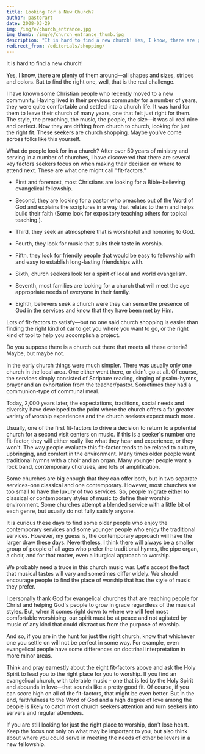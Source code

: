 ```yaml
---
title: Looking For a New Church?
author: pastorart
date: 2008-03-29
img: /img/e/church_entrance.jpg
img_thumb: /img/e/church_entrance_thumb.jpg
description: "It is hard to find a new church! Yes, I know, there are plenty of them around&mdash;all shapes and sizes, stripes and colors. But to find the right one, well, that is the real challenge. I have known some Christian people who recently moved to a new community. Having lived in their previous community for a number of years, they were quite comfortable and settled into a church life."
redirect_from: /editorials/shopping/
---
```


It is hard to find a new church!

Yes, I know, there are plenty of them around&mdash;all shapes and sizes, stripes and colors. But to find the right one, well, that is the real challenge.

I have known some Christian people who recently moved to a new community. Having lived in their previous community for a number of years, they were quite comfortable and settled into a church life. It was hard for them to leave their church of many years, one that felt just right for them. The style, the preaching, the music, the people, the size&mdash;it was all real nice and perfect. Now they are drifting from church to church, looking for just the right fit. These seekers are church shopping. Maybe you've come across folks like this yourself.

What do people look for in a church? After over 50 years of ministry and serving in a number of churches, I have discovered that there are several key factors seekers focus on when making their decision on where to attend next. These are what one might call "fit-factors."

 - First and foremost, most Christians are looking for a Bible-believing evangelical fellowship.

 - Second, they are looking for a pastor who preaches out of the Word of God and explains the scriptures in a way that relates to them and helps build their faith (Some look for expository teaching others for topical teaching.).

 - Third, they seek an atmosphere that is worshipful and honoring to God.

 - Fourth, they look for music that suits their taste in worship.

 - Fifth, they look for friendly people that would be easy to fellowship with and easy to establish long-lasting friendships with.

 - Sixth, church seekers look for a spirit of local and world evangelism.

 - Seventh, most families are looking for a church that will meet the age appropriate needs of everyone in their family.

 - Eighth, believers seek a church were they can sense the presence of God in the services and know that they have been met by Him.

Lots of fit-factors to satisfy&mdash;but no one said church shopping is easier than finding the right kind of car to get you where you want to go, or the right kind of tool to help you accomplish a project.

Do you suppose there is a church out there that meets all these criteria? Maybe, but maybe not.

In the early church things were much simpler. There was usually only one church in the local area. One either went there, or didn't go at all. Of course, the services simply consisted of Scripture reading, singing of psalm-hymns, prayer and an exhortation from the teacher/pastor. Sometimes they had a communion-type of communal meal.

Today, 2,000 years later, the expectations, traditions, social needs and diversity have developed to the point where the church offers a far greater variety of worship experiences and the church seekers expect much more.

Usually, one of the first fit-factors to drive a decision to return to a potential church for a second visit centers on music. If this is a seeker's number one fit-factor, they will either really like what they hear and experience, or they won't. The way people evaluate this fit-factor tends to be related to culture, upbringing, and comfort in the environment. Many times older people want traditional hymns with a choir and an organ. Many younger people want a rock band, contemporary choruses, and lots of amplification.

Some churches are big enough that they can offer both, but in two separate services-one classical and one contemporary. However, most churches are too small to have the luxury of two services. So, people migrate either to classical or contemporary styles of music to define their worship environment. Some churches attempt a blended service with a little bit of each genre, but usually do not fully satisfy anyone.

It is curious these days to find some older people who enjoy the contemporary services and some younger people who enjoy the traditional services. However, my guess is, the contemporary approach will have the larger draw these days. Nevertheless, I think there will always be a smaller group of people of all ages who prefer the traditional hymns, the pipe organ, a choir, and for that matter, even a liturgical approach to worship.

We probably need a truce in this church music war. Let's accept the fact that musical tastes will vary and sometimes differ widely. We should encourage people to find the place of worship that has the style of music they prefer.

I personally thank God for evangelical churches that are reaching people for Christ and helping God's people to grow in grace regardless of the musical styles. But, when it comes right down to where we will feel most comfortable worshiping, our spirit must be at peace and not agitated by music of any kind that could distract us from the purpose of worship.

And so, if you are in the hunt for just the right church, know that whichever one you settle on will not be perfect in some way. For example, even evangelical people have some differences on doctrinal interpretation in more minor areas.

Think and pray earnestly about the eight fit-factors above and ask the Holy Spirit to lead you to the right place for you to worship. If you find an evangelical church, with tolerable music - one that is led by the Holy Spirit and abounds in love&mdash;that sounds like a pretty good fit. Of course, if you can score high on all of the fit-factors, that might be even better. But in the end, faithfulness to the Word of God and a high degree of love among the people is likely to catch most church seekers attention and turn seekers into servers and regular attendees.

If you are still looking for just the right place to worship, don't lose heart. Keep the focus not only on what may be important to you, but also think about where you could serve in meeting the needs of other believers in a new fellowship.
